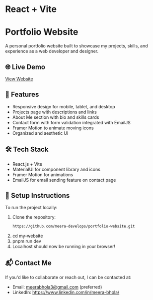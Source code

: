 # React + Vite

# Portfolio Website
A personal portfolio website built to showcase my projects, skills, and experience as a web developer and designer.

## 🌐 Live Demo
[View Website](https://meera-bhola-portfolio.vercel.app/)

## 📌 Features

- Responsive design for mobile, tablet, and desktop
- Projects page with descriptions and links
- About Me section with bio and skills cards
- Contact form with form validation integrated with EmailJS
- Framer Motion to animate moving icons 
- Organized and aesthetic UI

## 🛠️ Tech Stack

- React.js + Vite
- MaterialUI for component library and icons
- Framer Motion for animations
- EmailJS for email sending feature on contact page 

## 🚀 Setup Instructions

To run the project locally:

1. Clone the repository:
    ```bash
   https://github.com/meera-develops/portfolio-website.git
2. cd my-website
3. pnpm run dev
4. Localhost should now be running in your browser!

## 📬 Contact Me
If you'd like to collaborate or reach out, I can be contacted at:
- Email: meerabhola3@gmail.com (preferred)
- LinkedIn: https://www.linkedin.com/in/meera-bhola/

